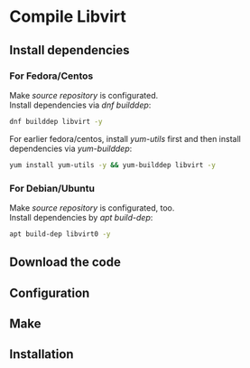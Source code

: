 # Compile Libvirt
## Install dependencies
### For Fedora/Centos
Make *source repository* is configurated.  
Install dependencies via *dnf builddep*:
```sh
dnf builddep libvirt -y
```
For earlier fedora/centos, install *yum-utils* first and then install dependencies 
via *yum-builddep*:
```sh
yum install yum-utils -y && yum-builddep libvirt -y
```

### For Debian/Ubuntu
Make *source repository* is configurated, too.  
Install dependencies by *apt build-dep*:
```sh
apt build-dep libvirt0 -y
```

## Download the code

## Configuration

## Make

## Installation

